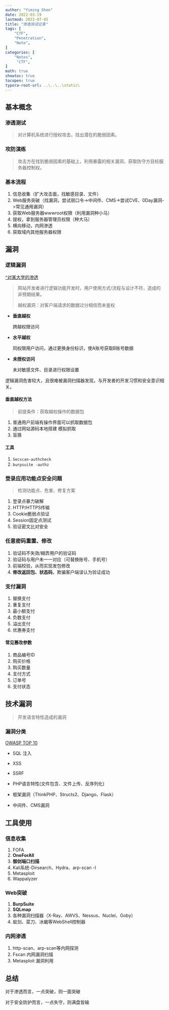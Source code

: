 ```yaml
---
author: "Yiming Shen"
date: 2022-03-19
lastmod: 2022-07-05
title: "渗透测试记录"
tags: [
    "CTF",
    "Penetration",
    "Note",
]
categories: [
    "Notes",
     "CTF",
]
math: true
showtoc: true
tocopen: true
typora-root-url: ..\..\..\static\
---
```


## 基本概念

### 渗透测试

> 对计算机系统进行授权攻击，找出潜在的脆弱因素。

### 攻防演练

> 攻击方在找到脆弱因素的基础上，利用暴露的相关漏洞，获取防守方目标服务器控制权。

### 基本流程

1. 信息收集（扩大攻击面，找敏感目录、文件）
2. Web服务突破（找漏洞，尝试弱口令->中间件、CMS->尝试CVE、0Day漏洞->常见通用漏洞）
3. 获取Web服务器wwwroot权限（利用漏洞种小马）
4. 提权，拿到服务器管理员权限（种大马）
5. 横向移动，内网渗透
6. 获取域内其他服务器权限

## 漏洞

### 逻辑漏洞

[^对某大学的渗透](https://xz.aliyun.com/t/7686)

> 网站开发者进行逻辑功能开发时，用户使用方式/流程与设计不符，造成的非预期结果。
>
> 越权漏洞：对客户端请求的数据过分相信而未鉴权

- **垂直越权**

  跨越权限访问

- **水平越权**

  同权限用户访问，通过更换身份标识，使A账号获取B账号数据

- **未授权访问**

  未对敏感文件、目录进行权限设置

逻辑漏洞危害较大，且很难被漏洞扫描器发现，与开发者的开发习惯和安全意识相关。

#### 垂直越权方法

> 前提条件：获取越权操作的数据包

1. 普通用户前端有操作界面可以抓取数据包
2. 通过网站源码本地搭建 模拟抓取
3. 盲猜

#### 工具

1. `Secscan-authcheck`
2. `burpsuite -authz`

### 登录应用功能点安全问题

> 检测功能点、危害、修复方案

1. 登录点暴力破解
2. HTTP/HTTPS传输
3. Cookie脆弱点验证
4. Session固定点测试
5. 验证密文比对安全

### 任意密码重置、修改

1. 验证码不失效/糊弄用户的验证码
2. 验证码与用户未一一对应（可替换账号、手机号）
3. 前端校验，从而实现发包修改
4. **修改返回包、状态码**，欺骗客户端误认为验证成功

### 支付漏洞

1. 替换支付
2. 重复支付
3. 最小额支付
4. 负数支付
5. 溢出支付
6. 优惠券支付

#### 常见篡改参数

1. 商品编号ID
2. 购买价格
3. 购买数量
4. 支付方式
5. 订单号
6. 支付状态

## 技术漏洞

> 开发语言特性造成的漏洞

### 漏洞分类

[OWASP TOP 10](https://owasp.org/Top10/zh_CN/)

- SQL 注入

- XSS
- SSRF
- PHP语言特性(文件包含、文件上传、反序列化)
- 框架漏洞（ThinkPHP、Structs2、Django、Flask）
- 中间件、CMS漏洞

## 工具使用

### 信息收集

1. FOFA
2. **OneForAll**
3. **御剑端口扫描**
4. Kali系统-Dirsearch、Hydra、arp-scan -l
5. Metasploit
6. Wappalyzer

### Web突破

1. **BurpSuite**
2. **SQLmap**
3. 各种漏洞扫描器（X-Ray、AWVS、Nessus、Nuclei、Goby）
4. 蚁剑、菜刀、冰蝎等WebShell控制器

### 内网渗透

1. http-scan、arp-scan等内网探测
2. Fscan 内网漏洞扫描
3. Metasploit 漏洞利用

## 总结

对于渗透而言，一点突破，则一面突破

对于安全防护而言，一点失守，则满盘皆输

